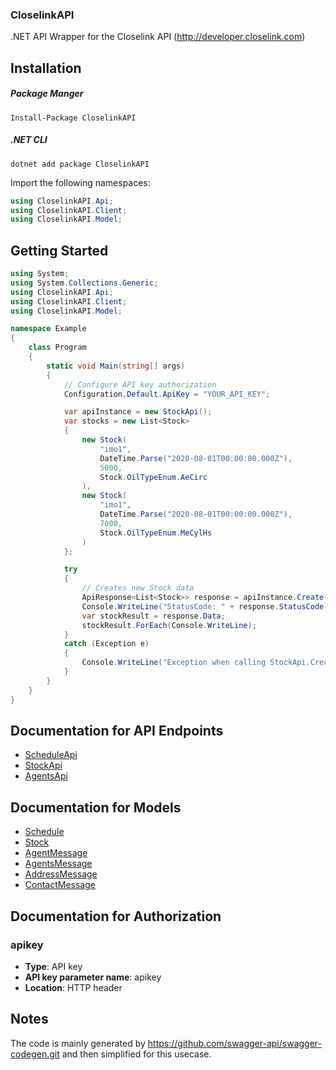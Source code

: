 ### CloselinkAPI
.NET API Wrapper for the Closelink API (http://developer.closelink.com)

<a name="installation"></a>
## Installation
##### Package Manger
```
Install-Package CloselinkAPI
```

##### .NET CLI
```
dotnet add package CloselinkAPI
```

Import the following namespaces:
```csharp
using CloselinkAPI.Api;
using CloselinkAPI.Client;
using CloselinkAPI.Model;
```

<a name="getting-started"></a>
## Getting Started

```csharp
using System;
using System.Collections.Generic;
using CloselinkAPI.Api;
using CloselinkAPI.Client;
using CloselinkAPI.Model;

namespace Example
{
    class Program
    {
        static void Main(string[] args)
        {
            // Configure API key authorization
            Configuration.Default.ApiKey = "YOUR_API_KEY";

            var apiInstance = new StockApi();
            var stocks = new List<Stock>
            {
                new Stock(
                    "imo1",
                    DateTime.Parse("2020-08-01T00:00:00.000Z"),
                    5000,
                    Stock.OilTypeEnum.AeCirc
                ),
                new Stock(
                    "imo1",
                    DateTime.Parse("2020-08-01T00:00:00.000Z"),
                    7000,
                    Stock.OilTypeEnum.MeCylHs
                )
            };

            try
            {
                // Creates new Stock data
                ApiResponse<List<Stock>> response = apiInstance.Create(stocks);
                Console.WriteLine("StatusCode: " + response.StatusCode);
                var stockResult = response.Data;
                stockResult.ForEach(Console.WriteLine);
            }
            catch (Exception e)
            {
                Console.WriteLine("Exception when calling StockApi.Create: " + e.Message);
            }
        }
    }
}
```

<a name="documentation-for-api-endpoints"></a>
## Documentation for API Endpoints

 - [ScheduleApi](docs/ScheduleApi.md)
 - [StockApi](docs/StockApi.md)
 - [AgentsApi](docs/AgentsApi.md)



<a name="documentation-for-models"></a>
## Documentation for Models

 - [Schedule](docs/Schedule.md)
 - [Stock](docs/Stock.md)
 - [AgentMessage](docs/AgentMessage.md)
 - [AgentsMessage](docs/AgentsMessage.md)
 - [AddressMessage](docs/AddressMessage.md)
 - [ContactMessage](docs/ContactMessage.md)


<a name="documentation-for-authorization"></a>
## Documentation for Authorization

<a name="apikey"></a>
### apikey

- **Type**: API key
- **API key parameter name**: apikey
- **Location**: HTTP header


## Notes
The code is mainly generated by https://github.com/swagger-api/swagger-codegen.git and then simplified for this usecase.
